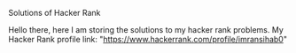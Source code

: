 Solutions of Hacker Rank

Hello there, here I am storing the solutions to my hacker rank problems. My Hacker Rank profile link: "https://www.hackerrank.com/profile/imransihab0"
